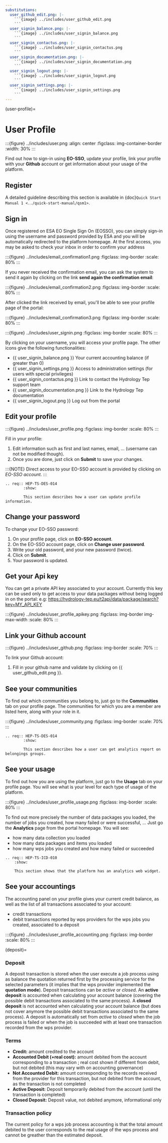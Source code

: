 ```yaml
---
substitutions:
  user_github_edit.png: |-
    ```{image} ../includes/user_github_edit.png
    ```
  user_signin_balance.png: |-
    ```{image} ../includes/user_signin_balance.png
    ```
  user_signin_contactus.png: |-
    ```{image} ../includes/user_signin_contactus.png
    ```
  user_signin_documentation.png: |-
    ```{image} ../includes/user_signin_documentation.png
    ```
  user_signin_logout.png: |-
    ```{image} ../includes/user_signin_logout.png
    ```
  user_signin_settings.png: |-
    ```{image} ../includes/user_signin_settings.png
    ```
---
```


(user-profile)=

# User Profile

:::{figure} ../includes/user.png
:align: center
:figclass: img-container-border
:width: 30%
:::

Find out how to sign-in using **EO-SSO**, update your profile, link your profile with your **Github** account or get information about your usage of the platform.

## Register

A detailed guideline describing this section is available in {doc}`Quick Start Manual 1 <../quick-start-manual/qsm1>`.

## Sign in

Once registered on ESA EO Single Sign On (EOSSO), you can simply sign-in using the username and password provided by ESA and you will be automatically redirected to the platform homepage.
At the first access, you may be asked to check your inbox in order to confirm your address

:::{figure} ../includes/email_confirmation1.png
:figclass: img-border
:scale: 80%
:::

If you never received the confirmation email, you can ask the system to send it again by clicking on the link **send again the confirmation email**:

:::{figure} ../includes/email_confirmation2.png
:figclass: img-border
:scale: 80%
:::

After clicked the link received by email, you'll be able to see your profile page of the portal:

:::{figure} ../includes/email_confirmation3.png
:figclass: img-border
:scale: 80%
:::

:::{figure} ../includes/user_signin.png
:figclass: img-border
:scale: 80%
:::

By clicking on your username, you will access your profile page.
The other icons give the following functionalities:

- {{ user_signin_balance.png }} Your current accounting balance (if greater than 0)
- {{ user_signin_settings.png }} Access to administration settings (for users with special privileges)
- {{ user_signin_contactus.png }} Link to contact the Hydrology Tep support team
- {{ user_signin_documentation.png }} Link to the Hydrology Tep documentation
- {{ user_signin_logout.png }} Log out from the portal

## Edit your profile

:::{figure} ../includes/user_profile.png
:figclass: img-border
:scale: 80%
:::

Fill in your profile:

1. Edit information such as first and last names, email, ... (username can not be modified though).
2. Once you are done, just click on **Submit** to save your changes.

:::{NOTE}
Direct access to your EO-SSO account is provided by clicking on *EO-SSO account*.
:::

```{eval-rst}
.. req:: HEP-TS-DES-014
        :show:

        This section describes how a user can update profile information.
```

## Change your password

To change your EO-SSO password:

1. On your profile page, click on **EO-SSO account**.
2. On the EO-SSO account page, click on **Change user password**.
3. Write your old password, and your new password (twice).
4. Click on **Submit**.
5. Your password is updated.

## Get your Api key

You can get a private API key associated to your account.
Currently this key can be used only to get access to your data packages without being logged in on the portal:
e.g: <https://hydrology-tep.eu/t2api/data/package/search?key=MY_API_KEY>

:::{figure} ../includes/user_profile_apikey.png
:figclass: img-border img-max-width
:scale: 80%
:::

## Link your Github account

:::{figure} ../includes/user_github.png
:figclass: img-border
:scale: 70%
:::

To link your Github account:

1. Fill in your github name and validate by clicking on {{ user_github_edit.png }}.

## See your communities

To find out which communities you belong to, just go to the **Communities** tab on your profile page.
The communities for which you are a member are listed here, along with your role in it.

:::{figure} ../includes/user_community.png
:figclass: img-border
:scale: 70%
:::

```{eval-rst}
.. req:: HEP-TS-DES-014
        :show:

        This section describes how a user can get analytics report on belongings groups.
```

## See your usage

To find out how you are using the platform, just go to the **Usage** tab on your profile page.
You will see what is your level for each type of usage of the platform.

:::{figure} ../includes/user_profile_usage.png
:figclass: img-border
:scale: 80%
:::

To find out more precisely the number of data packages you loaded, the number of jobs you created, how many failed or were successful, ... Just go the **Analytics** page from the portal homepage.
You will see:

- how many data collection you loaded
- how many data packages and items you loaded
- how many wps jobs you created and how many failed or succeeded

```{eval-rst}
.. req:: HEP-TS-ICD-010
    :show:

    This section shows that the platform has an analytics web widget.
```

## See your accountings

The accounting panel on your profile gives your current credit balance, as well as the list of all transactions associated to your account:

- credit transactions
- debit transactions reported by wps providers for the wps jobs you created, associated to a deposit

:::{figure} ../includes/user_profile_accounting.png
:figclass: img-border
:scale: 80%
:::

(deposit)=

### Deposit

A deposit transaction is stored when the user execute a job process using as balance the quotation returned first by the processing service for the selected parameters (it implies that the wps provider implemented the **quotation mode**). Deposit transactions can be *active* or *closed*. An **active deposit** is accounted when calculating your account balance (covering the possible debit transactions associated to the same process). A **closed deposit** is not accounted when calculating your account balance (but does not cover anymore the possible debit transactions associated to the same process). A deposit is automatically set from *active* to *closed* when the job process is failed or when the job is succeeded with at least one transaction recorded from the wps provider.

### Terms

- **Credit:** amount credited to the account
- **Accounted Debit (+real cost):** amount debited from the account corresponding to a transaction ; real cost shown if different from debit, but not debited (this may vary with on accounting governance)
- **Not Accounted Debit:** amount corresponding to the records received from the provider for this transaction, but not debited from the account, as the transaction is not completed
- **Active Deposit:** Deposit temporarily debited from the account (until the transaction is completed)
- **Closed Deposit:** Deposit value, not debited anymore, informational only

### Transaction policy

The current policy for a wps job process accounting is that the total amount debited to the user corresponds to the real usage of the wps process and cannot be greather than the estimated deposit.
